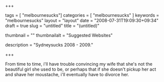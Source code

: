 
+++

tags = [ "melbournesucks"]
categories = [ "melbournesucks" ]
keywords = "melbournesucks"
layout = "layout"
date = "2008-07-31T19:09:30+09:34"
draft = true
slug = "untitled"
title = "(untitled)"

thumbnail = ""
thumbnailalt = "Suggested Websites"

description = "Sydneysucks 2008 - 2009."

+++

From time to time, i'll have trouble convincing my wife that she's not the beautiful girl she used to be, or perhaps that if she doesn't pickup her act and shave her moustache, i'll eventually have to divorce her.